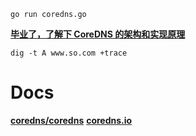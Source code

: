 
```shell script
go run coredns.go
```

**[毕业了，了解下 CoreDNS 的架构和实现原理](https://mp.weixin.qq.com/s/D0Oq8zjYY4I7pn3pPeXiPg)**



```shell script
dig -t A www.so.com +trace
```

# Docs
**[coredns/coredns](https://github.com/coredns/coredns)**
**[coredns.io](https://coredns.io/)**
